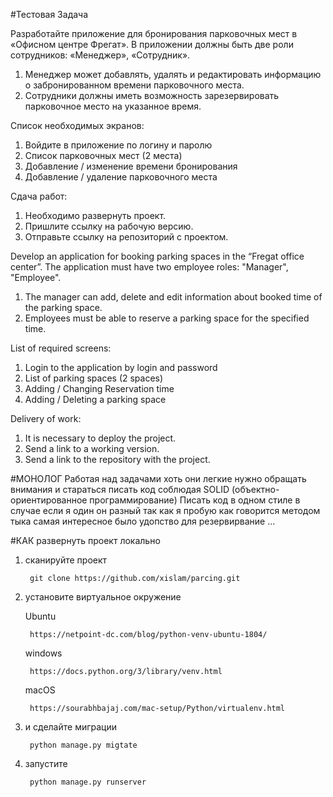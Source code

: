 #Тестовая Задача 

Разработайте приложение для бронирования парковочных мест в «Офисном центре Фрегат».
В приложении должны быть две роли сотрудников: «Менеджер», «Сотрудник».
1. Менеджер может добавлять, удалять и редактировать информацию о забронированном времени парковочного места.
2. Сотрудники должны иметь возможность зарезервировать парковочное место на указанное время.

Список необходимых экранов:
1) Войдите в приложение по логину и паролю
2) Список парковочных мест (2 места)
3) Добавление / изменение времени бронирования
4) Добавление / удаление парковочного места

Сдача работ:
1. Необходимо развернуть проект.
2. Пришлите ссылку на рабочую версию.
3. Отправьте ссылку на репозиторий с проектом.

Develop an application for booking parking spaces in the “Fregat office center”.
The application must have two employee roles: "Manager", "Employee".
1. The manager can add, delete and edit information about booked time of the parking space.
2. Employees must be able to reserve a parking space for the specified time.

List of required screens:
1) Login to the application by login and password
2) List of parking spaces (2 spaces)
3) Adding / Changing Reservation time
4) Adding / Deleting a parking space

Delivery of work:
1. It is necessary to deploy the project.
2. Send a link to a working version.
3. Send a link to the repository with the project.


#МОНОЛО́Г
    Работая над задачами хоть они легкие нужно обращать внимания и стараться писать код соблюдая SOLID (объектно-ориентированное программирование)
	Писать код в одном стиле в случае если я один он разный так как я пробую как говорится методом тыка самая интересное было удопство для резервирвание …


#КАК развернуть проект локально 

1. сканируйте проект 
        
        git clone https://github.com/xislam/parcing.git
        
2. установите виртуальное окружение 

    Ubuntu 
        
        https://netpoint-dc.com/blog/python-venv-ubuntu-1804/

    windows    
    
        https://docs.python.org/3/library/venv.html
       
    macOS
    
        https://sourabhbajaj.com/mac-setup/Python/virtualenv.html

3. и сделайте миграции 
    
        python manage.py migtate
      
4. запустите 
        
        python manage.py runserver 


    
